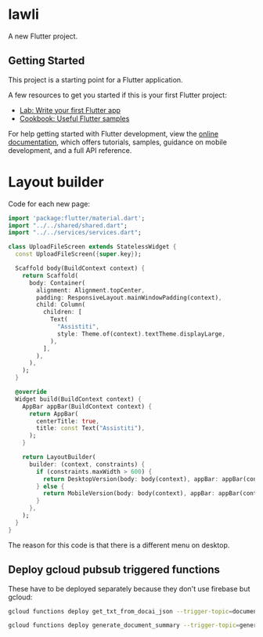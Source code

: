 # lawli

A new Flutter project.

## Getting Started

This project is a starting point for a Flutter application.

A few resources to get you started if this is your first Flutter project:

- [Lab: Write your first Flutter app](https://docs.flutter.dev/get-started/codelab)
- [Cookbook: Useful Flutter samples](https://docs.flutter.dev/cookbook)

For help getting started with Flutter development, view the
[online documentation](https://docs.flutter.dev/), which offers tutorials,
samples, guidance on mobile development, and a full API reference.

# Layout builder

Code for each new page:

```dart
import 'package:flutter/material.dart';
import "../../shared/shared.dart";
import "../../services/services.dart";

class UploadFileScreen extends StatelessWidget {
  const UploadFileScreen({super.key});

  Scaffold body(BuildContext context) {
    return Scaffold(
      body: Container(
        alignment: Alignment.topCenter,
        padding: ResponsiveLayout.mainWindowPadding(context),
        child: Column(
          children: [
            Text(
              "Assistiti",
              style: Theme.of(context).textTheme.displayLarge,
            ),
          ],
        ),
      ),
    );
  }

  @override
  Widget build(BuildContext context) {
    AppBar appBar(BuildContext context) {
      return AppBar(
        centerTitle: true,
        title: const Text("Assistiti"),
      );
    }

    return LayoutBuilder(
      builder: (context, constraints) {
        if (constraints.maxWidth > 600) {
          return DesktopVersion(body: body(context), appBar: appBar(context));
        } else {
          return MobileVersion(body: body(context), appBar: appBar(context));
        }
      },
    );
  }
}
```

The reason for this code is that there is a different menu on desktop.

## Deploy gcloud pubsub triggered functions

These have to be deployed separately because they don't use firebase but gcloud:

```bash
gcloud functions deploy get_txt_from_docai_json --trigger-topic=documentai_pdf_new_doc --gen2 --runtime=python311 --entry-point=get_txt_from_docai_json --region=europe-west3

gcloud functions deploy generate_document_summary --trigger-topic=generate_document_summary --gen2 --runtime=python311 --entry-point=generate_document_summary --region=europe-west3
```